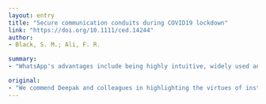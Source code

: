 ```yaml
---
layout: entry
title: "Secure communication conduits during COVID19 lockdown"
link: "https://doi.org/10.1111/ced.14244"
author:
- Black, S. M.; Ali, F. R.

summary:
- "WhatsApp's advantages include being highly intuitive, widely used and accessible. There are concerns among clinicians about its use, as well as that of other commercially available communications apps. These include the loss of anonymity to patients, the need to reveal their personal telephone number and questions over privacy and data security. Deepak and colleagues highlighted the virtues of instant messaging tools during the COVID-19 crisis(1). We laud the benefits of WhatsApp during the crisis. It was widely used, widely available and highly intuitive. Some clinicians have been praised by Deepak, widely-used and accessible, but there are concerns over its use."

original:
- "We commend Deepak and colleagues in highlighting the virtues of instant messaging tools such as WhatsApp during the COVID-19 crisis(1) . Whilst WhatsApp's advantages include being highly intuitive, widely used and accessible, there are concerns among clinicians about its use, as well as that of other commercially available communications apps. These include the loss of anonymity to patients, the need to reveal their personal telephone number as well questions over privacy and data security."
---
```


